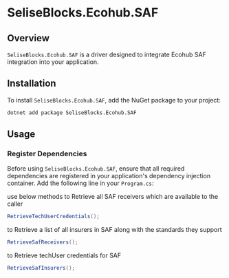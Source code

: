
# SeliseBlocks.Ecohub.SAF

## Overview

`SeliseBlocks.Ecohub.SAF` is a driver designed to integrate Ecohub SAF integration into your application.

## Installation

To install `SeliseBlocks.Ecohub.SAF`, add the NuGet package to your project:

```sh
dotnet add package SeliseBlocks.Ecohub.SAF
```

## Usage

### Register Dependencies

Before using `SeliseBlocks.Ecohub.SAF`, ensure that all required dependencies are registered in your application's dependency injection container. Add the following line in your `Program.cs`:

use below methods
to Retrieve all SAF receivers which are available to the caller

```csharp
RetrieveTechUserCredentials();
```

to Retrieve a list of all insurers in SAF along with the standards they support

```csharp
RetrieveSafReceivers();
```

to Retrieve techUser credentials for SAF

```csharp
RetrieveSafInsurers();
```
